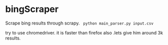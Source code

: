# bingScraper
Scrape bing results through scrapy.
``` python main_parser.py input.csv```


try to use chromedriver. it is faster than firefox also .lets give him around 3k results.
